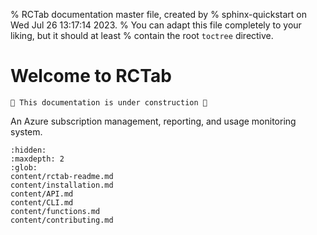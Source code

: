 % RCTab documentation master file, created by
% sphinx-quickstart on Wed Jul 26 13:17:14 2023.
% You can adapt this file completely to your liking, but it should at least
% contain the root `toctree` directive.

# Welcome to RCTab

```{warning}
🚧 This documentation is under construction 🚧
```

An Azure subscription management, reporting, and usage monitoring system.

```{toctree}
:hidden:
:maxdepth: 2
:glob:
content/rctab-readme.md
content/installation.md
content/API.md
content/CLI.md
content/functions.md
content/contributing.md
```
